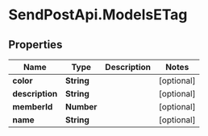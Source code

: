 # SendPostApi.ModelsETag

## Properties
Name | Type | Description | Notes
------------ | ------------- | ------------- | -------------
**color** | **String** |  | [optional] 
**description** | **String** |  | [optional] 
**memberId** | **Number** |  | [optional] 
**name** | **String** |  | [optional] 


